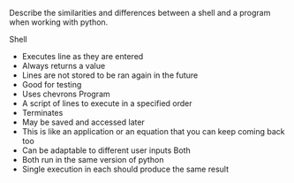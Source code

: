 Describe the similarities and differences between a shell and a program when working with python.

Shell
- Executes line as they are entered
- Always returns a value
- Lines are not stored to be ran again in the future
- Good for testing
- Uses chevrons
Program
- A script of lines to execute in a specified order
- Terminates
- May be saved and accessed later
- This is like an application or an equation that you can keep coming back too
- Can be adaptable to different user inputs
Both
- Both run in the same version of python
- Single execution in each should produce the same result
